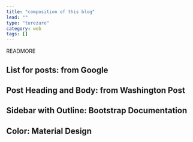 ```yaml
---
title: "composition of this blog"
lead: ""
type: "turezure"
category: web
tags: []
---
```


READMORE

## List for posts: from Google

## Post Heading and Body: from Washington Post

## Sidebar with Outline: Bootstrap Documentation

## Color: Material Design
